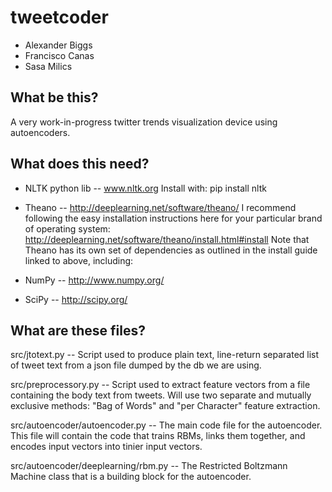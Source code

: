tweetcoder
==========
- Alexander Biggs
- Francisco Canas
- Sasa Milics

 What be this?
--------------
A very work-in-progress twitter trends visualization device using autoencoders.

What does this need? 
--------------------
- NLTK python lib -- www.nltk.org
	Install with:
	pip install nltk

- Theano -- http://deeplearning.net/software/theano/
	I recommend following the easy installation instructions here for your particular brand of operating system:
	http://deeplearning.net/software/theano/install.html#install
Note that Theano has its own set of dependencies as outlined in the install guide linked to above, including:

- NumPy -- http://www.numpy.org/
- SciPy -- http://scipy.org/

What are these files?
---------------------
src/jtotext.py -- Script used to produce plain text, line-return separated list of tweet text from a json file dumped by the db we are using. 

src/preprocessory.py -- Script used to extract feature vectors from a file containing the body text from tweets. Will use two separate and mutually exclusive methods: "Bag of Words" and "per Character" feature extraction. 

src/autoencoder/autoencoder.py -- The main code file for the autoencoder. This file will contain the code that trains RBMs, links them together, and encodes input vectors into tinier input vectors. 

src/autoencoder/deeplearning/rbm.py -- The Restricted Boltzmann Machine class that is a building block for the autoencoder.


